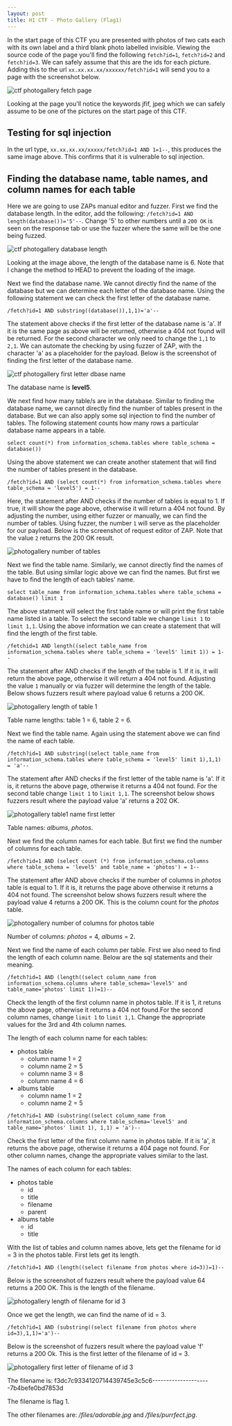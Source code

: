 ```yaml
---
layout: post
title: H1 CTF - Photo Gallery (Flag1)
---
```


In the start page of this CTF you are presented with photos of two cats each
with its own label and a third blank photo labelled invisible. Viewing the
source code of the page you'll find the following `fetch?id=1`, `fetch?id=2`
and `fetch?id=3`. We can safely assume that this are the ids for each picture.
Adding this to the url `xx.xx.xx.xx/xxxxxx/fetch?id=1` will send you to a page
with the screenshot below.

![ctf photogallery fetch page](/assets/images/ctf_h1/photogallery_fetch_page.png)

Looking at the page you'll notice the keywords jfif, jpeg which we can safely
assume to be one of the pictures on the start page of this CTF. 

## Testing for sql injection

In the url type, `xx.xx.xx.xx/xxxxx/fetch?id=1 AND 1=1--`, this produces the
same image above. This confirms that it is vulnerable to sql injection.

## Finding the database name, table names, and column names for each table

Here we are going to use ZAPs manual editor and fuzzer. First we find the
database length. In the editor, add the following: `/fetch?id=1 AND
length(database())='5'--`. Change '5' to other numbers until a `200 OK` is seen
on the response tab or use the fuzzer where the same will be the one being
fuzzed.

![ctf photogallery database length](/assets/images/ctf_h1/photogallery_dbase_length.png)

Looking at the image above, the length of the database name is 6. Note that I
change the method to HEAD to prevent the loading of the image.

Next we find the database name. We cannot directly find the name of the
database but we can determine each letter of the database name. Using the
following statement we can check the first letter of the database name.

`/fetch?id=1 AND substring((database()),1,1)='a'--`

The statement above checks if the first letter of the database name is 'a'. If
it is the same page as above will be returned, otherwise a 404 not found will
be returned. For the second character we only need to change the `1,1` to
`2,1`. We can automate the checking by using fuzzer of ZAP, with the character
'a' as a placeholder for the  payload. Below is the screenshot of finding the
first letter of the database name. 

![ctf photogallery first letter dbase name](/assets/images/ctf_h1/photogallery_first_letter_dbname.png)

The database name is **level5**.

We next find how many table/s are in the database. Similar to finding the
database name, we cannot directly find the number of tables present in the
database. But we can also apply some sql injection to find the number of
tables. The following statement counts how many rows a particular database name
appears in a table.

`select count(*) from information_schema.tables where table_schema = database())`

Using the above statement we can create another statement that will find the
number of tables present in the database.

`/fetch?id=1 AND (select count(*) from information_schema.tables where table_schema = 'level5') = 1--`

Here, the statement after AND checks if the number of tables is equal to 1. If
true, it will show the page above, otherwise it will return a 404 not found. By
adjusting the number, using either fuzzer or manually, we can find the number
of tables. Using fuzzer, the number `1` will serve as the placeholder for our
payload. Below is the screenshot of request editor of ZAP. Note that the value
`2` returns the 200 OK result.

![photogallery number of tables](/assets/images/ctf_h1/photogallery_table_count.png)

Next we find the table name. Similarly, we cannot directly find the names of
the table. But using similar logic above we can find the names. But first we
have to find the length of each tables' name.

`select table_name from information_schema.tables where table_schema = database() limit 1`

The above statment will select the first table name or will print the first
table name listed in a table. To select the  second table we change `limit 1`
to `limit 1,1`. Using the above information we can create a statement that will
find the length of the first table.

`/fetchid=1 AND length((select table_name from information_schema.tables where table_schema = 'level5' limit 1)) = 1--`

The statement after AND checks if the length of the table is 1. If it is, it
will return the above page, otherwise it will return a 404 not found. Adjusting
the value `1` manually or via fuzzer will determine the length of the table.
Below shows fuzzers result where payload value 6 returns a 200 OK.

![photogallery length of table 1](/assets/images/ctf_h1/photogallery_table1_length.png)

Table name lengths: table 1 = 6, table 2 = 6.

Next we find the table name. Again using the statement above we can find the
name of each table.

`/fetch?id=1 AND substring((select table_name from information_schema.tables where table_schema = 'level5' limit 1),1,1) = 'a'--`

The statement after AND checks if the first letter of the table name is 'a'. If
it is, it returns the above page, otherwise it returns a 404 not found. For the
second table change `limit 1` to `limit 1,1`. The screenshot below shows
fuzzers result where the payload value 'a' returns a 202 OK.

![photogallery table1 name first letter](/assets/images/ctf_h1/photogallery_table1_first_letter.png)

Table names: *albums*, *photos*.

Next we find the column names for each table. But first we find the number of
columns for each table.

`/fetch?id=1 AND (select count (*) from information_schema.columns where table_schema = 'level5' and table_name = 'photos') = 1--`

The statement after AND above checks if the number of columns in *photos* table
is equal to 1. If it is, it returns the page above otherwise it returns a 404
not found. The screenshot below shows fuzzers result where the payload value 4
returns a 200 OK. This is the column count for the *photos* table. 

![photogallery number of columns for photos table](/assets/images/ctf_h1/photogallery_column_count_for_photos_table.png)

Number of columns: *photos* = 4, *albums* = 2.

Next we find the name of each column per table. First we also need to find the
length of each column name. Below are the sql statements and their meaning.

`/fetch?id=1 AND (length((select column_name from information_schema.columns where table_schema='level5' and table_name='photos' limit 1))=1)--`

Check the length of the first column name in photos table. If it is 1, it
retuns the above page, otherwise it returns a 404 not found.For the second
column names, change `limit 1` to `limit 1,1`. Change the appropriate values
for the 3rd and 4th column names.

The length of each column name for each tables:

* photos table
    * column name 1 = 2
    * column name 2 = 5
    * column name 3 = 8
    * column name 4 = 6
* albums table
    * column name 1 = 2
    * column name 2 = 5

`/fetch?id=1 AND (substring((select column_name from information_schema.columns where table_schema='level5' and table_name='photos' limit 1), 1,1) = 'a')--`

Check the first letter of the first column name in photos table. If it is 'a',
it returns the above page, otherwise it returns a 404 page not found. For other
column names, change the appropriate values similar to the last.

The names of each column for each tables:

* photos table
    * id
    * title
    * filename 
    * parent
* albums table
    * id
    * title

With the list of tables and column names above, lets get the filename for id =
3 in the photos table. First lets get its length.

`/fetch?id=1 AND (length((select filename from photos where id=3))=1)--`

Below is the screenshot of fuzzers result where the payload value 64 returns a
200 OK. This is the length of the filename.

![photogallery length of filename for id 3](/assets/images/ctf_h1/photogallery_length_filename_id3.png)

Once we get the length, we can find the name of id = 3.

`/fetch?id=1 AND (substring((select filename from photos where id=3),1,1)='a')--`

Below is the screenshot of fuzzers result where the payload value 'f' returns a
200 Ok. This is the first letter of the filename of id = 3.

![photogallery first letter of filename of id 3](/assets/images/ctf_h1/photogallery_first_letter_filename_id3.png)

The filename is: f3dc7c9334120714439745e3c5c6---------------------7b4befe0bd7853d

The filename is flag 1.

The other filenames are: */files/adorable.jpg* and */files/purrfect.jpg*.
